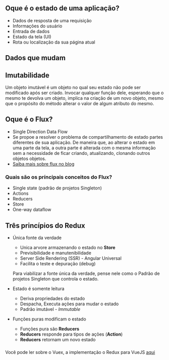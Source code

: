 ## Oque é o estado de uma aplicação?
- Dados de resposta de uma requisição
- Informações do usuário
- Entrada de dados
- Estado da tela (UI)
- Rota ou localização da sua página atual


## Dados que mudam


## Imutabilidade
  Um objeto imutável é um objeto no qual seu estado não pode ser modificado após ser criado. Invocar qualquer função dele, esperando que o mesmo te devolva um objeto, implica na criação de um novo objeto, mesmo que o propósito do método alterar o valor de algum atributo do mesmo.


## Oque é o Flux?
  - Single Direction Data Flow
  - Se propoe a resolver o problema de compartilhamento de estado partes diferentes de sua aplicação. De maneira que, ao alterar o estado em uma parte da tela, a outra parte é alterada com o mesma informação sem a necessidade de ficar criando, atualizando, clonando outros objetos objetos.
  - [Saiba mais sobre flux no blog](https://medium.com/codigorefinado/flux-o-que-%C3%A9-isso-f90071c54cf8)


### Quais são os príncipais conceitos do Flux?
  - Single state (padrão de projetos Singleton)
  - Actions
  - Reducers
  - Store
  - One-way dataflow
  

## Três princípios do Redux
- Única fonte da verdade
  - Unica arvore armazenando o estado no **Store**
  - Previsibilidade e manutenibilidade
  - Server Side Rendering (SSR) - Angular Universal
  - Facilita o teste e depuração (debug)
  
  Para viabilizar a fonte única da verdade, pense nele como o Padrão de projetos Singleton que controla o estado.

  
- Estado é somente leitura
  - Deriva propriedades do estado
  - Despacha, Executa ações para mudar o estado
  - Padrão imutável - *Immutable*
  
- Funções puras modificam o estado
  - Funções pura são **Reducers**
  - **Reducers** responde para tipos de ações (**Action**)
  - **Reducers** retornam um novo estado


###  

###

###



Você pode ler sobre o Vuex, a implementação o Redux para VueJS [aqui](https://medium.com/codigorefinado/gerenciando-estado-com-vuex-2accf11e9849)
